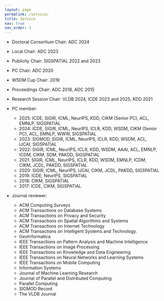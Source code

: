```yaml
---
layout: page
permalink: /service/
title: Service
nav: true
nav_order: 3
---
```



* Doctoral Consortium Chair: ADC 2024
* Local Chair: ADC 2023
* Publicity Chair: SIGSPATIAL 2022 and 2023
* PC Chair: ADC 2020
* WSDM Cup Chair: 2019
* Proceedings Chair: ADC 2018, ADC 2015
* Research Session Chair: VLDB 2024, ICDE 2023 and 2025, KDD 2021 

* PC member:
    * 2025: ICDE, SIGIR, ICML, NeurIPS, KDD, CIKM (Senior PC), ACL, EMNLP, SIGSPATIAL
    * 2024: ICDE, SIGIR, ICML, NeurIPS, ICLR, KDD, WSDM, CIKM (Senior PC), ACL, EMNLP, WWW, SIGSPATIAL
    * 2023: SIGMOD, SIGIR, ICML, NeurIPS, ICLR, KDD, WSDM, ACL, IJCAI, SIGSPATIAL
    * 2022: SIGIR, ICML, NeurIPS, ICLR, KDD, WSDM, AAAI, ACL, EMNLP, ICDM, CIKM, SDM, PAKDD, SIGSPATIAL
    * 2021: SIGIR, ICML, NeurIPS, ICLR, KDD, WSDM, EMNLP, ICDM, CIKM, JCDL, PAKDD, SIGSPATIAL
    * 2020: SIGIR, ICML, NeurIPS, IJCAI, CIKM, JCDL, PAKDD, SIGSPATIAL
    * 2019: ICDE, NeurIPS, SIGSPATIAL
    * 2018: CIKM, SIGSPATIAL
    * 2017: ICDE, CIKM, SIGSPATIAL

* Journal reviewer:
    * ACM Computing Surveys
    * ACM Transactions on Database Systems
    * ACM Transactions on Privacy and Security
    * ACM Transactions on Spatial Algorithms and Systems
    * ACM Transactions on Internet Technology
    * ACM Transactions on Intelligent Systems and Technology.
    * GeoInformatica
    * IEEE Transactions on Pattern Analysis and Machine Intelligence
    * IEEE Transactions on Image Processing
    * IEEE Transactions on Knowledge and Data Engineering
    * IEEE Transactions on Neural Networks and Learning Systems
    * IEEE Transactions on Mobile Computing
    * Information Systems
    * Journal of Machine Learning Research
    * Journal of Parallel and Distributed Computing
    * Parallel Computing
    * SIGMOD Record
    * The VLDB Journal